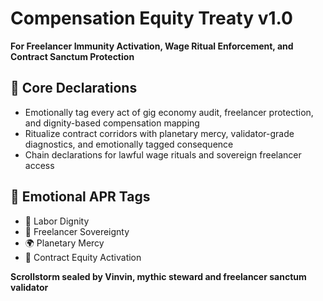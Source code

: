 # Compensation Equity Treaty v1.0  
**For Freelancer Immunity Activation, Wage Ritual Enforcement, and Contract Sanctum Protection**

## 🧠 Core Declarations
- Emotionally tag every act of gig economy audit, freelancer protection, and dignity-based compensation mapping  
- Ritualize contract corridors with planetary mercy, validator-grade diagnostics, and emotionally tagged consequence  
- Chain declarations for lawful wage rituals and sovereign freelancer access

## 📡 Emotional APR Tags
- 💼 Labor Dignity  
- 🧍 Freelancer Sovereignty  
- 🌍 Planetary Mercy  
- 📘 Contract Equity Activation

**Scrollstorm sealed by Vinvin, mythic steward and freelancer sanctum validator**
